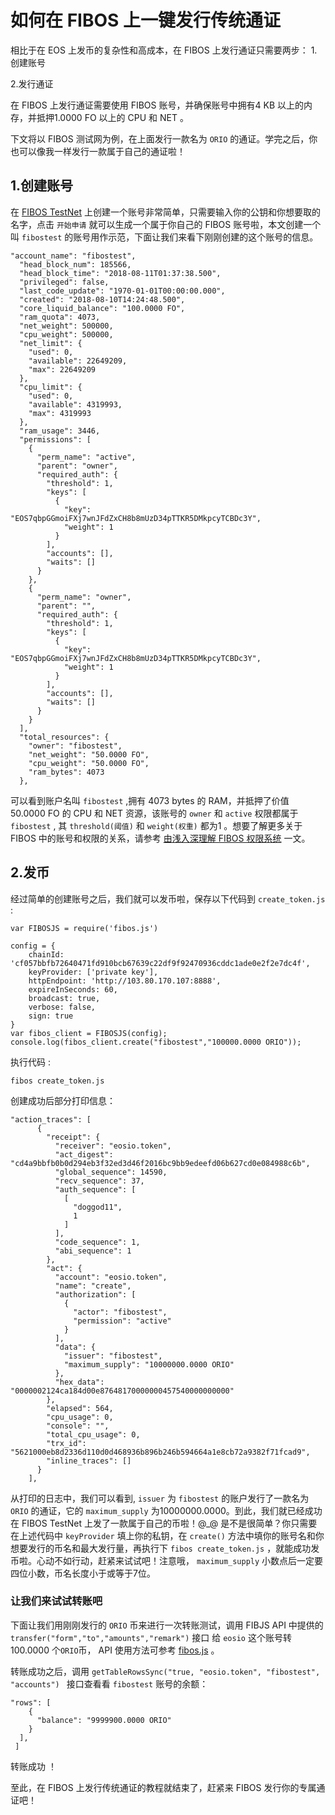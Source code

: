 # 如何在 FIBOS 上一键发行传统通证

相比于在 EOS 上发币的复杂性和高成本，在 FIBOS 上发行通证只需要两步：
1.创建账号

2.发行通证

在 FIBOS 上发行通证需要使用 FIBOS 账号，并确保账号中拥有4 KB 以上的内存，并抵押1.0000 FO 以上的 CPU 和 NET 。

下文将以 FIBOS 测试网为例，在上面发行一款名为 `ORIO` 的通证。学完之后，你也可以像我一样发行一款属于自己的通证啦！

## 1.创建账号

在 [FIBOS TestNet](http://103.80.170.107:8080/) 上创建一个账号非常简单，只需要输入你的公钥和你想要取的名字，点击 `开始申请` 就可以生成一个属于你自己的 FIBOS 账号啦，本文创建一个叫 `fibostest` 的账号用作示范，下面让我们来看下刚刚创建的这个账号的信息。

```
"account_name": "fibostest",
  "head_block_num": 185566,
  "head_block_time": "2018-08-11T01:37:38.500",
  "privileged": false,
  "last_code_update": "1970-01-01T00:00:00.000",
  "created": "2018-08-10T14:24:48.500",
  "core_liquid_balance": "100.0000 FO",
  "ram_quota": 4073,
  "net_weight": 500000,
  "cpu_weight": 500000,
  "net_limit": {
    "used": 0,
    "available": 22649209,
    "max": 22649209
  },
  "cpu_limit": {
    "used": 0,
    "available": 4319993,
    "max": 4319993
  },
  "ram_usage": 3446,
  "permissions": [
    {
      "perm_name": "active",
      "parent": "owner",
      "required_auth": {
        "threshold": 1,
        "keys": [
          {
            "key": "EOS7qbpGGmoiFXj7wnJFdZxCH8b8mUzD34pTTKR5DMkpcyTCBDc3Y",
            "weight": 1
          }
        ],
        "accounts": [],
        "waits": []
      }
    },
    {
      "perm_name": "owner",
      "parent": "",
      "required_auth": {
        "threshold": 1,
        "keys": [
          {
            "key": "EOS7qbpGGmoiFXj7wnJFdZxCH8b8mUzD34pTTKR5DMkpcyTCBDc3Y",
            "weight": 1
          }
        ],
        "accounts": [],
        "waits": []
      }
    }
  ],
  "total_resources": {
    "owner": "fibostest",
    "net_weight": "50.0000 FO",
    "cpu_weight": "50.0000 FO",
    "ram_bytes": 4073
  },
```

可以看到账户名叫 `fibostest`  ,拥有 4073 bytes 的 RAM，并抵押了价值 50.0000 FO 的 CPU 和 NET 资源，该账号的 `owner` 和  `active`  权限都属于 `fibostest` , 其  `threshold(阈值)` 和  `weight(权重)`  都为1 。想要了解更多关于 FIBOS 中的账号和权限的关系，请参考 [由浅入深理解 FIBOS 权限系统](fibosauth.md) 一文。

## 2.发币

经过简单的创建账号之后，我们就可以发币啦，保存以下代码到 `create_token.js` :

```
var FIBOSJS = require('fibos.js')

config = {
	chainId: 'cf057bbfb72640471fd910bcb67639c22df9f92470936cddc1ade0e2f2e7dc4f', 
	keyProvider: ['private key'], 
	httpEndpoint: 'http://103.80.170.107:8888',
	expireInSeconds: 60,
	broadcast: true,
	verbose: false, 
	sign: true
}
var fibos_client = FIBOSJS(config);
console.log(fibos_client.create("fibostest","100000.0000 ORIO"));
```

执行代码 :

```
fibos create_token.js
```

创建成功后部分打印信息：

```
"action_traces": [
      {
        "receipt": {
          "receiver": "eosio.token",
          "act_digest": "cd4a9bbfb0b0d294eb3f32ed3d46f2016bc9bb9edeefd06b627cd0e084988c6b",
          "global_sequence": 14590,
          "recv_sequence": 37,
          "auth_sequence": [
            [
              "doggod11",
              1
            ]
          ],
          "code_sequence": 1,
          "abi_sequence": 1
        },
        "act": {
          "account": "eosio.token",
          "name": "create",
          "authorization": [
            {
              "actor": "fibostest",
              "permission": "active"
            }
          ],
          "data": {
            "issuer": "fibostest",
            "maximum_supply": "10000000.0000 ORIO"
          },
          "hex_data": "0000002124ca184d00e87648170000000457540000000000"
        },
        "elapsed": 564,
        "cpu_usage": 0,
        "console": "",
        "total_cpu_usage": 0,
        "trx_id": "5621000eb8d2336d110d0d468936b896b246b594664a1e8cb72a9382f71fcad9",
        "inline_traces": []
      }
    ],
```

从打印的日志中，我们可以看到, `issuer` 为 `fibostest` 的账户发行了一款名为 `ORIO` 的通证，它的 `maximum_supply` 为10000000.0000。到此，我们就已经成功在 FIBOS TestNet 上发了一款属于自己的币啦！@_@ 是不是很简单？你只需要在上述代码中  `keyProvider` 填上你的私钥，在 `create()` 方法中填你的账号名和你想要发行的币名和最大发行量，再执行下 `fibos create_token.js` ，就能成功发币啦。心动不如行动，赶紧来试试吧！注意哦， `maximum_supply`  小数点后一定要四位小数，币名长度小于或等于7位。

### 让我们来试试转账吧

下面让我们用刚刚发行的  `ORIO` 币来进行一次转账测试，调用 FIBJS API 中提供的 `transfer("form","to","amounts","remark")` 接口 给 `eosio` 这个账号转 100.0000 个`ORIO`币， API 使用方法可参考 [fibos.js](https://github.com/FIBOSIO/fibos.js) 。

转账成功之后，调用 `getTableRowsSync("true, "eosio.token", "fibostest", "accounts") ` 接口查看看 `fibostest`  账号的余额：

```
"rows": [
    {
      "balance": "9999900.0000 ORIO"
    }
  ],
 ]
```

转账成功 ！

至此，在 FIBOS 上发行传统通证的教程就结束了，赶紧来 FIBOS 发行你的专属通证吧！



